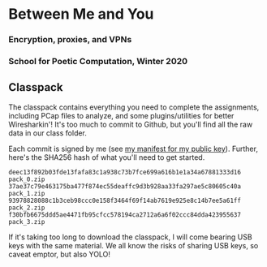 # Between Me and You
### Encryption, proxies, and VPNs
### School for Poetic Computation, Winter 2020

## Classpack

The classpack contains everything you need to complete the assignments, including PCap files to analyze, and some plugins/utilities for better Wiresharkin'! It's too much to commit to Github, but you'll find all the raw data in our class folder.

Each commit is signed by me (see [my manifest for my public key](https://gist.github.com/harlo/4c4628b82f57d61168e8f9ba4552940d)). Further, here's the SHA256 hash of what you'll need to get started.

```
deec13f892b03fde13fafa83c1a938c73b7fce699a616b1e1a34a67881333d16  pack_0.zip
37ae37c79e463175ba477f874ec55deaffc9d3b928aa33fa297ae5c80605c40a  pack_1.zip
93978828088c1b3ceb98ccc0e158f3464f69f14ab7619e925e8c14b7ee5a61ff  pack_2.zip
f30bfb6675ddd5ae4471fb95cfcc578194ca2712a6a6f02ccc84dda423955637  pack_3.zip
```

If it's taking too long to download the classpack, I will come bearing USB keys with the same material. We all know the risks of sharing USB keys, so caveat emptor, but also YOLO!